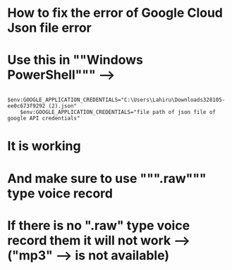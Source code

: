 # How to fix the error of Google Cloud Json file error

# Use this in ""Windows PowerShell""" -->

        $env:GOOGLE_APPLICATION_CREDENTIALS="C:\Users\Lahiru\Downloads328105-ee0c673f9292 (2).json"
        $env:GOOGLE_APPLICATION_CREDENTIALS="file path of json file of google API credentials"

# It is working

# And make sure to use """.raw""" type voice record

# If there is no ".raw" type voice record them it will not work --> ("mp3" --> is not available)
